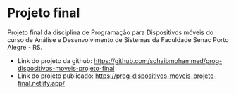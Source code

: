 # Projeto final

Projeto final da disciplina de Programação para Dispositivos móveis do curso de Análise e Desenvolvimento de Sistemas da Faculdade Senac Porto Alegre - RS.

- Link do projeto da github: https://github.com/sohaibmohammed/prog-dispositivos-moveis-projeto-final
- Link do projeto publicado: https://prog-dispositivos-moveis-projeto-final.netlify.app/
